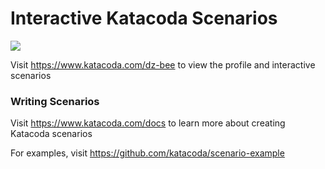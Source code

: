 # Interactive Katacoda Scenarios

[![](http://shields.katacoda.com/katacoda/dz-bee/count.svg)](https://www.katacoda.com/dz-bee "Get your profile on Katacoda.com")

Visit https://www.katacoda.com/dz-bee to view the profile and interactive scenarios

### Writing Scenarios
Visit https://www.katacoda.com/docs to learn more about creating Katacoda scenarios

For examples, visit https://github.com/katacoda/scenario-example
